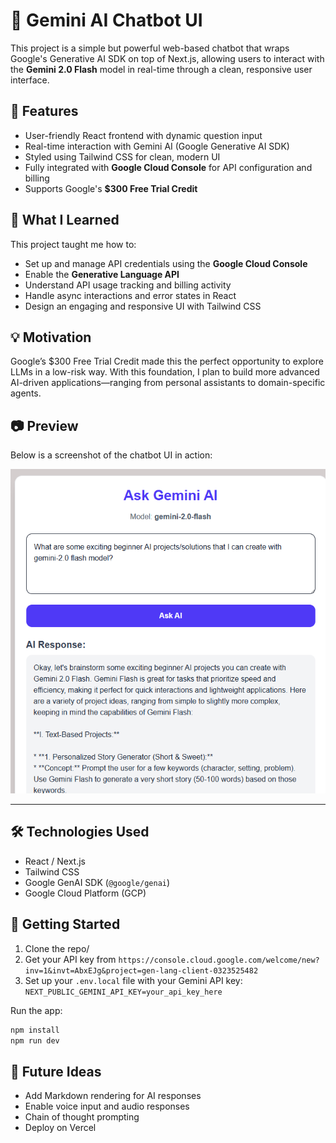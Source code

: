 # 💬 Gemini AI Chatbot UI

This project is a simple but powerful web-based chatbot that wraps Google's Generative AI SDK on top of Next.js, allowing users to interact with the **Gemini 2.0 Flash** model in real-time through a clean, responsive user interface.


## 🚀 Features

- User-friendly React frontend with dynamic question input
- Real-time interaction with Gemini AI (Google Generative AI SDK)
- Styled using Tailwind CSS for clean, modern UI
- Fully integrated with **Google Cloud Console** for API configuration and billing
- Supports Google's **$300 Free Trial Credit**

## 🧠 What I Learned

This project taught me how to:

- Set up and manage API credentials using the **Google Cloud Console**
- Enable the **Generative Language API**
- Understand API usage tracking and billing activity
- Handle async interactions and error states in React
- Design an engaging and responsive UI with Tailwind CSS

## 💡 Motivation

Google’s $300 Free Trial Credit made this the perfect opportunity to explore LLMs in a low-risk way. With this foundation, I plan to build more advanced AI-driven applications—ranging from personal assistants to domain-specific agents.

## 📷 Preview

Below is a screenshot of the chatbot UI in action:

![Chatbot UI Screenshot](./public/GeminiAIChat.PNG) 

---

## 🛠️ Technologies Used

- React / Next.js
- Tailwind CSS
- Google GenAI SDK (`@google/genai`)
- Google Cloud Platform (GCP)

## 📌 Getting Started

1. Clone the repo/
2. Get your API key from `https://console.cloud.google.com/welcome/new?inv=1&invt=AbxEJg&project=gen-lang-client-0323525482`
3. Set up your `.env.local` file with your Gemini API key:
`NEXT_PUBLIC_GEMINI_API_KEY=your_api_key_here`


Run the app:
```bash
npm install
npm run dev
```

## 🔮 Future Ideas

- Add Markdown rendering for AI responses
- Enable voice input and audio responses
- Chain of thought prompting
- Deploy on Vercel 

